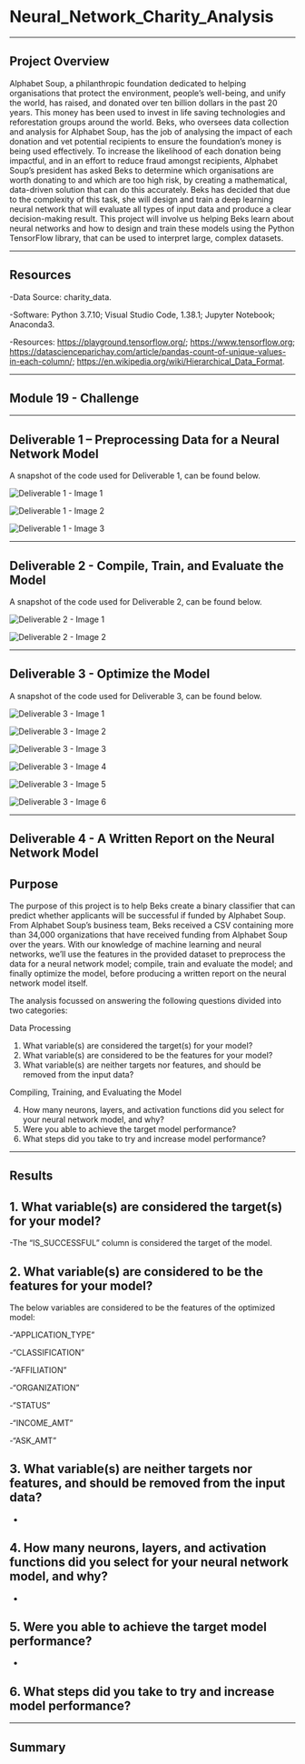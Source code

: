 # Neural_Network_Charity_Analysis

--------------------------------------------------------------------------------------------------------------------------------------------------------------------------------

## **Project Overview**

Alphabet Soup, a philanthropic foundation dedicated to helping organisations that protect the environment, people’s well-being, and unify the world, has raised, and donated over ten billion dollars in the past 20 years. This money has been used to invest in life saving technologies and reforestation groups around the world. Beks, who oversees data collection and analysis for Alphabet Soup, has the job of analysing the impact of each donation and vet potential recipients to ensure the foundation’s money is being used effectively. To increase the likelihood of each donation being impactful, and in an effort to reduce fraud amongst recipients, Alphabet Soup’s president has asked Beks to determine which organisations are worth donating to and which are too high risk, by creating a mathematical, data-driven solution that can do this accurately. Beks has decided that due to the complexity of this task, she will design and train a deep learning neural network that will evaluate all types of input data and produce a clear decision-making result. This project will involve us helping Beks learn about neural networks and how to design and train these models using the Python TensorFlow library, that can be used to interpret large, complex datasets. 

---------------------------------------------------------------------------------------------------------------------------------------------------------------------------------

## **Resources**

-Data Source: charity_data.

-Software: Python 3.7.10; Visual Studio Code, 1.38.1; Jupyter Notebook; Anaconda3. 

-Resources: https://playground.tensorflow.org/; https://www.tensorflow.org; https://datascienceparichay.com/article/pandas-count-of-unique-values-in-each-column/; https://en.wikipedia.org/wiki/Hierarchical_Data_Format.

---------------------------------------------------------------------------------------------------------------------------------------------------------------------------------

## **Module 19 - Challenge** 

---------------------------------------------------------------------------------------------------------------------------------------------------------------------------------

## Deliverable 1 – Preprocessing Data for a Neural Network Model 

A snapshot of the code used for Deliverable 1, can be found below. 

![Deliverable 1 - Image 1](https://user-images.githubusercontent.com/92111396/157316599-7971a9e1-99dd-4d4a-935a-5926ae9eefca.png)

![Deliverable 1 - Image 2](https://user-images.githubusercontent.com/92111396/157316611-334ee433-daf8-4f0b-9217-34ceff5ae75c.png)

![Deliverable 1 - Image 3](https://user-images.githubusercontent.com/92111396/157316616-bef637aa-ecc7-41a0-992c-24b4701eaad9.png)


---------------------------------------------------------------------------------------------------------------------------------------------------------------------------------

## Deliverable 2 - Compile, Train, and Evaluate the Model

A snapshot of the code used for Deliverable 2, can be found below. 

![Deliverable 2 - Image 1](https://user-images.githubusercontent.com/92111396/157316952-31e71461-84e9-4758-8e9a-af2a5482d7f4.png)

![Deliverable 2 - Image 2](https://user-images.githubusercontent.com/92111396/157316971-efd23316-c759-4f1b-8dd9-2939ea4af622.png)


---------------------------------------------------------------------------------------------------------------------------------------------------------------------------------

## Deliverable 3 - Optimize the Model

A snapshot of the code used for Deliverable 3, can be found below. 

![Deliverable 3 - Image 1](https://user-images.githubusercontent.com/92111396/157317622-b2735367-afb3-40fc-9495-bec0ff547ed5.png)

![Deliverable 3 - Image 2](https://user-images.githubusercontent.com/92111396/157317639-1bbc8173-327c-4e0c-8b0f-8b39478390e9.png)

![Deliverable 3 - Image 3](https://user-images.githubusercontent.com/92111396/157317655-ec0a3ba4-5795-43b9-a4de-fd797cacdf4f.png)

![Deliverable 3 - Image 4](https://user-images.githubusercontent.com/92111396/157317675-61da890b-8fd7-4459-9778-8d48f97a9343.png)

![Deliverable 3 - Image 5](https://user-images.githubusercontent.com/92111396/157317685-7d7b3e85-24c6-446f-b68a-445c854ed2b9.png)

![Deliverable 3 - Image 6](https://user-images.githubusercontent.com/92111396/157317695-98080b8e-71ca-4e28-8aa5-67ef24b1ff53.png)


---------------------------------------------------------------------------------------------------------------------------------------------------------------------------------

## Deliverable 4 - A Written Report on the Neural Network Model

## **Purpose**

The purpose of this project is to help Beks create a binary classifier that can predict whether applicants will be successful if funded by Alphabet Soup. From Alphabet Soup’s business team, Beks received a CSV containing more than 34,000 organizations that have received funding from Alphabet Soup over the years. With our knowledge of machine learning and neural networks, we’ll use the features in the provided dataset to preprocess the data for a neural network model; compile, train and evaluate the model; and finally optimize the model, before producing a written report on the neural network model itself. 


The analysis focussed on answering the following questions divided into two categories:

Data Processing

1. What variable(s) are considered the target(s) for your model?
2. What variable(s) are considered to be the features for your model?
3. What variable(s) are neither targets nor features, and should be removed from the input data?

Compiling, Training, and Evaluating the Model

4. How many neurons, layers, and activation functions did you select for your neural network model, and why?
5. Were you able to achieve the target model performance?
6. What steps did you take to try and increase model performance?

---------------------------------------------------------------------------------------------------------------------------------------------------------------------------------

## **Results**

## **1. What variable(s) are considered the target(s) for your model?**

-The “IS_SUCCESSFUL” column is considered the target of the model.


## **2. What variable(s) are considered to be the features for your model?**

The below variables are considered to be the features of the optimized model:

-“APPLICATION_TYPE”

-“CLASSIFICATION” 

-“AFFILIATION” 

-“ORGANIZATION” 

-“STATUS”

-“INCOME_AMT”  

-“ASK_AMT”


## **3. What variable(s) are neither targets nor features, and should be removed from the input data?**

-

## **4. How many neurons, layers, and activation functions did you select for your neural network model, and why?**

-


## **5. Were you able to achieve the target model performance?**

-


## **6. What steps did you take to try and increase model performance?**


---------------------------------------------------------------------------------------------------------------------------------------------------------------------------------

## **Summary**

